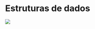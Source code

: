 # Estruturas de dados


![](https://github.com/roscibely/algorithms-and-data-structure/blob/develop/estruturas/struct.png)
